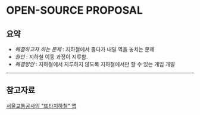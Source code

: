 # OPEN-SOURCE PROPOSAL

## 요약
- *해결하고자 하는 문제* : 지하철에서 졸다가 내릴 역을 놓치는 문제
- *원인* : 지하철 이동 과정이 지루함.
- *해결방안* : 지하철에서 지루하지 않도록 지하철에서만 할 수 있는 게임 개발

---

## 참고자료
<a href="https://www.youtube.com/watch?v=1LFt8Urrh9E">서울교통공사의 "또타지하철" 앱</a>
